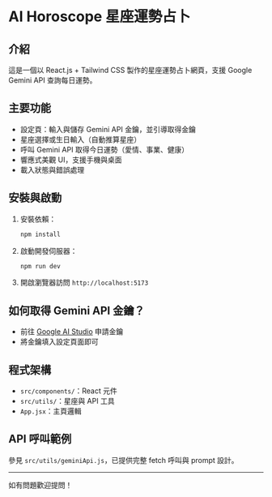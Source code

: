 # AI Horoscope 星座運勢占卜

## 介紹
這是一個以 React.js + Tailwind CSS 製作的星座運勢占卜網頁，支援 Google Gemini API 查詢每日運勢。

## 主要功能
- 設定頁：輸入與儲存 Gemini API 金鑰，並引導取得金鑰
- 星座選擇或生日輸入（自動推算星座）
- 呼叫 Gemini API 取得今日運勢（愛情、事業、健康）
- 響應式美觀 UI，支援手機與桌面
- 載入狀態與錯誤處理

## 安裝與啟動
1. 安裝依賴：
   ```bash
   npm install
   ```
2. 啟動開發伺服器：
   ```bash
   npm run dev
   ```
3. 開啟瀏覽器訪問 `http://localhost:5173`

## 如何取得 Gemini API 金鑰？
- 前往 [Google AI Studio](https://aistudio.google.com/app/apikey) 申請金鑰
- 將金鑰填入設定頁面即可

## 程式架構
- `src/components/`：React 元件
- `src/utils/`：星座與 API 工具
- `App.jsx`：主頁邏輯

## API 呼叫範例
參見 `src/utils/geminiApi.js`，已提供完整 fetch 呼叫與 prompt 設計。

---

如有問題歡迎提問！
